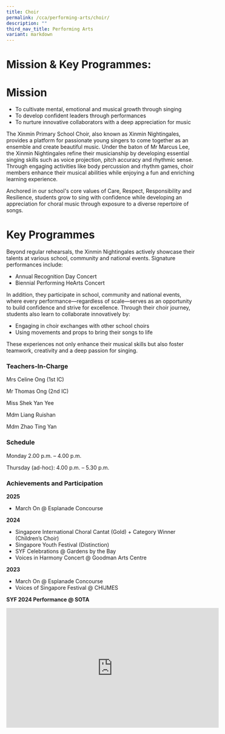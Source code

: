 ```yaml
---
title: Choir
permalink: /cca/performing-arts/choir/
description: ""
third_nav_title: Performing Arts
variant: markdown
---
```

# **Mission &amp; Key Programmes:**


# **Mission**  

* To cultivate mental, emotional and musical growth through singing
* To develop confident leaders through performances
* To nurture innovative collaborators with a deep appreciation for music

The Xinmin Primary School Choir, also known as Xinmin Nightingales, provides a platform for passionate young singers to come together as an ensemble and create beautiful music. Under the baton of Mr Marcus Lee, the Xinmin Nightingales refine their musicianship by developing essential singing skills such as voice projection, pitch accuracy and rhythmic sense. Through engaging activities like body percussion and rhythm games, choir members enhance their musical abilities while enjoying a fun and enriching learning experience.

Anchored in our school's core values of Care, Respect, Responsibility and Resilience, students grow to sing with confidence while developing an appreciation for choral music through exposure to a diverse repertoire of songs.

# **Key Programmes**  

Beyond regular rehearsals, the Xinmin Nightingales actively showcase their talents at various school, community and national events. Signature performances include:

* Annual Recognition Day Concert
* Biennial Performing HeArts Concert

In addition, they participate in school, community and national events, where every performance—regardless of scale—serves as an opportunity to build confidence and strive for excellence. Through their choir journey, students also learn to collaborate innovatively by:

* Engaging in choir exchanges with other school choirs
* Using movements and props to bring their songs to life

These experiences not only enhance their musical skills but also foster teamwork, creativity and a deep passion for singing.


### Teachers-In-Charge

Mrs Celine Ong (1st IC)

Mr Thomas Ong (2nd IC)

Miss Shek Yan Yee 

Mdm Liang Ruishan

Mdm Zhao Ting Yan



### Schedule

Monday 2.00 p.m. – 4.00 p.m. 

Thursday (ad-hoc):  4.00 p.m. – 5.30 p.m. 


### Achievements and Participation 

**2025**

* March On @ Esplanade Concourse

**2024**

* Singapore International Choral Cantat (Gold) + Category Winner (Children’s Choir)
* Singapore Youth Festival (Distinction)
* SYF Celebrations @ Gardens by the Bay
* Voices in Harmony Concert @ Goodman Arts Centre

**2023**

* March On @ Esplanade Concourse
* Voices of Singapore Festival @ CHIJMES






**SYF 2024 Performance @ SOTA**

<iframe allowfullscreen="" allow="accelerometer; autoplay; clipboard-write; encrypted-media; gyroscope; picture-in-picture; web-share" frameborder="0" title="YouTube video player" src="https://www.youtube.com/embed/iDbl3LR1rEM?si=VZJEWWOcdTXHb5dA" height="315" width="560"></iframe>